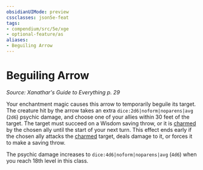 ```yaml
---
obsidianUIMode: preview
cssclasses: json5e-feat
tags:
- compendium/src/5e/xge
- optional-feature/as
aliases:
- Beguiling Arrow
---
```

# Beguiling Arrow
*Source: Xanathar's Guide to Everything p. 29*  

Your enchantment magic causes this arrow to temporarily beguile its target. The creature hit by the arrow takes an extra `dice:2d6|noform|noparens|avg` (`2d6`) psychic damage, and choose one of your allies within 30 feet of the target. The target must succeed on a Wisdom saving throw, or it is [charmed](conditions.md#Charmed) by the chosen ally until the start of your next turn. This effect ends early if the chosen ally attacks the [charmed](conditions.md#Charmed) target, deals damage to it, or forces it to make a saving throw.

The psychic damage increases to `dice:4d6|noform|noparens|avg` (`4d6`) when you reach 18th level in this class.